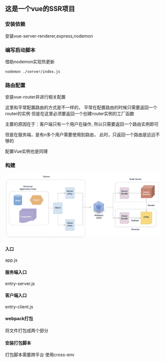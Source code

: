## 这是一个vue的SSR项目

### 安装依赖
安装vue-server-renderer,express,nodemon  

### 编写启动脚本
借助nodemon实现热更新
```bash
nodemon ./server/index.js
```

### 路由配置
安装vue-router并进行相关配置

这里和平常配置路由的方式是不一样的，
平常在配置路由的时候只需要返回一个router的实例
但是在这里必须要返回一个创建router实例的工厂函数  

主要的原因在于：客户端只有一个用户在操作,
所以只需要返回一个路由实例即可  

但是在服务端，是有n多个用户需要使用到路由，
此时，只返回一个路由是远远不够的   

配置Vue实例也是同理

### 构建
![构建过程](./public/ssr构建流程.png)

#### 入口 
app.js

#### 服务端入口
entry-server.js

#### 客户端入口
entry-client.js

#### webpack打包
将文件打包成两个部分

#### 安装打包脚本
打包脚本需要跨平台 使用cross-env


